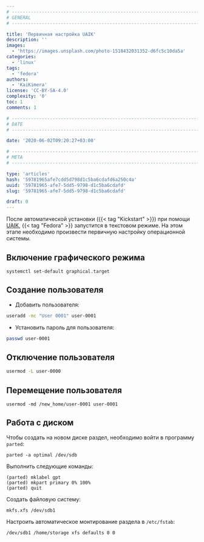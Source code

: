 ```yaml
---
# -------------------------------------------------------------------------------------------------------------------- #
# GENERAL
# -------------------------------------------------------------------------------------------------------------------- #

title: 'Первичная настройка UAIK'
description: ''
images:
  - 'https://images.unsplash.com/photo-1518432031352-d6fc5c10da5a'
categories:
  - 'linux'
tags:
  - 'fedora'
authors:
  - 'KaiKimera'
license: 'CC-BY-SA-4.0'
complexity: '0'
toc: 1
comments: 1

# -------------------------------------------------------------------------------------------------------------------- #
# DATE
# -------------------------------------------------------------------------------------------------------------------- #

date: '2020-06-02T09:20:27+03:00'

# -------------------------------------------------------------------------------------------------------------------- #
# META
# -------------------------------------------------------------------------------------------------------------------- #

type: 'articles'
hash: '59781965afe7cdd5d798d1c5ba6cdafd6a250c4a'
uuid: '59781965-afe7-5dd5-9798-d1c5ba6cdafd'
slug: '59781965-afe7-5dd5-9798-d1c5ba6cdafd'

draft: 0
---
```


После автоматической установки ({{< tag "Kickstart" >}}) при помощи [UAIK](https://uaik.github.io/), {{< tag "Fedora" >}} запустится в текстовом режиме. На этом этапе необходимо произвести первичную настройку операционной системы.

<!--more-->

## Включение графического режима

```text
systemctl set-default graphical.target
```

## Создание пользователя

- Добавить пользователя:

```bash
useradd -mc "User 0001" user-0001
```

- Установить пароль для пользователя:

```bash
passwd user-0001
```

## Отключение пользователя

```bash
usermod -L user-0000
```

## Перемещение пользователя

```text
usermod -md /new_home/user-0001 user-0001
```

## Работа с диском

Чтобы создать на новом диске раздел, необходимо войти в программу `parted`:

```text
parted -a optimal /dev/sdb
```

Выполнить следующие команды:

```text
(parted) mklabel gpt
(parted) mkpart primary 0% 100%
(parted) quit
```

Создать файловую систему:

```text
mkfs.xfs /dev/sdb1
```

Настроить автоматическое монтирование раздела в `/etc/fstab`:

```text
/dev/sdb1 /home/storage xfs defaults 0 0
```

